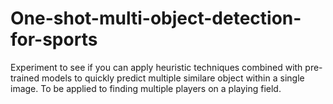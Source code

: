 # One-shot-multi-object-detection-for-sports
Experiment to see if you can apply heuristic techniques combined with pre-trained models to quickly predict multiple similare object within a single image. To be applied to finding multiple players on a playing field.
